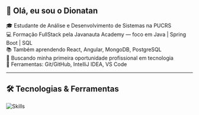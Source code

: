 ## 👋 Olá, eu sou o Dionatan

🎓 Estudante de Análise e Desenvolvimento de Sistemas na PUCRS  
💻 Formação FullStack pela Javanauta Academy — foco em Java | Spring Boot | SQL  
📚 Também aprendendo React, Angular, MongoDB, PostgreSQL  
🚀 Buscando minha primeira oportunidade profissional em tecnologia  
🔧 Ferramentas: Git/GitHub, IntelliJ IDEA, VS Code  

---

## 🛠️ Tecnologias & Ferramentas

![Skills](https://skillicons.dev/icons?i=java,spring,javascript,react,angular,sql,mongodb,postgresql,oracle,git,github,vscode,intellij)
